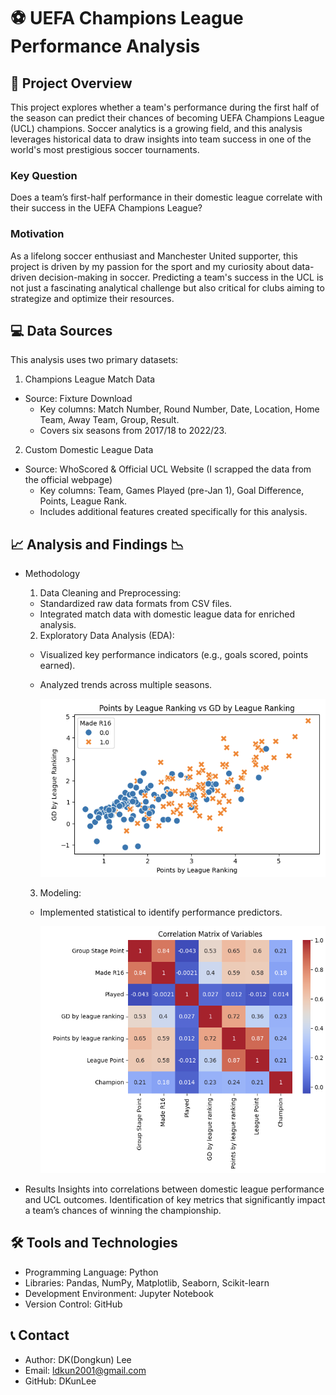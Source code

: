 # ⚽️ UEFA Champions League Performance Analysis

## 🚀 Project Overview
This project explores whether a team's performance during the first half of the season can predict their chances of becoming
UEFA Champions League (UCL) champions. Soccer analytics is a growing field, and this analysis leverages historical data to
draw insights into team success in one of the world's most prestigious soccer tournaments.

### Key Question
Does a team’s first-half performance in their domestic league correlate with their success in the UEFA Champions League?

### Motivation
As a lifelong soccer enthusiast and Manchester United supporter, this project is driven by my passion for the sport and my
curiosity about data-driven decision-making in soccer. Predicting a team's success in the UCL is not just a fascinating
analytical challenge but also critical for clubs aiming to strategize and optimize their resources.

## 💻 Data Sources
This analysis uses two primary datasets:

1. Champions League Match Data
- Source: Fixture Download
  - Key columns: Match Number, Round Number, Date, Location, Home Team, Away Team, Group, Result.
  - Covers six seasons from 2017/18 to 2022/23.

2. Custom Domestic League Data
- Source: WhoScored & Official UCL Website (I scrapped the data from the official webpage)
  - Key columns: Team, Games Played (pre-Jan 1), Goal Difference, Points, League Rank.
  - Includes additional features created specifically for this analysis.

## 📈 Analysis and Findings 📉
- Methodology
  1. Data Cleaning and Preprocessing:
    - Standardized raw data formats from CSV files.
    - Integrated match data with domestic league data for enriched analysis.

  2. Exploratory Data Analysis (EDA):
    - Visualized key performance indicators (e.g., goals scored, points earned).
    - Analyzed trends across multiple seasons.
  
      ![UCL Performance Chart](images/Points_by_league_rankingVSGD_by_league_ranking.png)

  3. Modeling:
    - Implemented statistical to identify performance predictors.
  
      ![UCL Performance Chart](images/Correlation_Graph.png)

- Results
Insights into correlations between domestic league performance and UCL outcomes.
Identification of key metrics that significantly impact a team’s chances of winning the championship.

## 🛠️ Tools and Technologies
- Programming Language: Python
- Libraries: Pandas, NumPy, Matplotlib, Seaborn, Scikit-learn
- Development Environment: Jupyter Notebook
- Version Control: GitHub

## 📞 Contact
- Author: DK(Dongkun) Lee
- Email: ldkun2001@gmail.com
- GitHub: DKunLee
